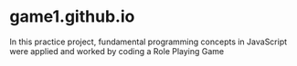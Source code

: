 # game1.github.io
In this practice project, fundamental programming concepts in JavaScript were applied and worked by coding a Role Playing Game
